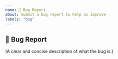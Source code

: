 ```yaml
---
name: 🐛 Bug Report
about: Submit a bug report to help us improve
labels: "bug"
---
```


## 🐛 Bug Report

(A clear and concise description of what the bug is.)
